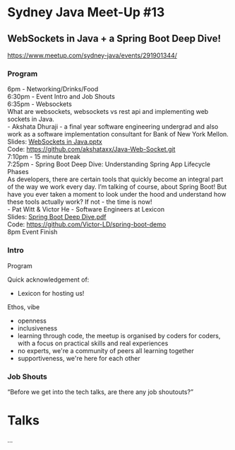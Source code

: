 # Sydney Java Meet-Up #13
## WebSockets in Java + a Spring Boot Deep Dive!
https://www.meetup.com/sydney-java/events/291901344/

### Program
6pm - Networking/Drinks/Food  
6:30pm - Event Intro and Job Shouts  
6:35pm - Websockets  
What are websockets, websockets vs rest api and implementing web sockets in Java.  
\- Akshata Dhuraji - a final year software engineering undergrad and also work as a software implementation consultant for Bank of New York Mellon.  
Slides: [WebSockets in Java.pptx](https://github.com/SydneyJavaMeetup/meetup-13-web-sockets-spring/files/11097349/WebSockets.in.Java.pptx)  
Code: https://github.com/akshataxx/Java-Web-Socket.git  
7:10pm - 15 minute break  
7:25pm - Spring Boot Deep Dive: Understanding Spring App Lifecycle Phases  
As developers, there are certain tools that quickly become an integral part of the way we work every day. I’m talking of course, about Spring Boot! But have you ever taken a moment to look under the hood and understand how these tools actually work? If not - the time is now!  
\- Pat Witt & Victor He - Software Engineers at Lexicon  
Slides: [Spring Boot Deep Dive.pdf](https://github.com/SydneyJavaMeetup/meetup-13-web-sockets-spring/files/11097266/Spring.Boot.Deep.Dive.pdf)  
Code: https://github.com/Victor-LD/spring-boot-demo  
8pm Event Finish


### Intro
Program

Quick acknowledgement of:
* Lexicon for hosting us!

Ethos, vibe
* openness
* inclusiveness
* learning through code, the meetup is organised by coders for coders, with a focus on practical skills and real experiences
* no experts, we're a community of peers all learning together
* supportiveness, we're here for each other

### Job Shouts
“Before we get into the tech talks, are there any job shoutouts?”


# Talks
...
